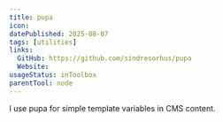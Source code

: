```yaml
---
title: pupa
icon:
datePublished: 2025-08-07
tags: [utilities]
links:
  GitHub: https://github.com/sindresorhus/pupa
  Website:
usageStatus: inToolbox
parentTool: node
---
```


I use pupa for simple template variables in CMS content.

